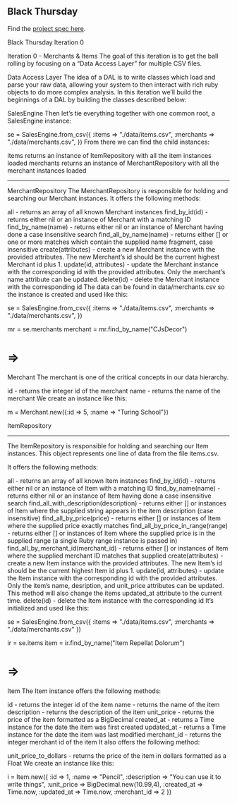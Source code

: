 ## Black Thursday

Find the [project spec here](http://backend.turing.io/module1/projects/black_thursday/).

Black Thursday Iteration 0

Iteration 0 - Merchants & Items
The goal of this iteration is to get the ball rolling by focusing on a “Data Access Layer” for multiple CSV files.

Data Access Layer
The idea of a DAL is to write classes which load and parse your raw data, allowing your system to then interact with rich ruby objects to do more complex analysis. In this iteration we’ll build the beginnings of a DAL by building the classes described below:

SalesEngine
Then let’s tie everything together with one common root, a SalesEngine instance:

se = SalesEngine.from_csv({
  :items     => "./data/items.csv",
  :merchants => "./data/merchants.csv",
})
From there we can find the child instances:

items returns an instance of ItemRepository with all the item instances loaded
merchants returns an instance of MerchantRepository with all the merchant instances loaded



***********************
MerchantRepository
The MerchantRepository is responsible for holding and searching our Merchant instances. It offers the following methods:

all - returns an array of all known Merchant instances
find_by_id(id) - returns either nil or an instance of Merchant with a matching ID
find_by_name(name) - returns either nil or an instance of Merchant having done a case insensitive search
find_all_by_name(name) - returns either [] or one or more matches which contain the supplied name fragment, case insensitive
create(attributes) - create a new Merchant instance with the provided attributes. The new Merchant’s id should be the current highest Merchant id plus 1.
update(id, attributes) - update the Merchant instance with the corresponding id with the provided attributes. Only the merchant’s name attribute can be updated.
delete(id) - delete the Merchant instance with the corresponding id
The data can be found in data/merchants.csv so the instance is created and used like this:

se = SalesEngine.from_csv({
  :items     => "./data/items.csv",
  :merchants => "./data/merchants.csv",
})

mr = se.merchants
merchant = mr.find_by_name("CJsDecor")
# => <Merchant>
Merchant
The merchant is one of the critical concepts in our data hierarchy.

id - returns the integer id of the merchant
name - returns the name of the merchant
We create an instance like this:

m = Merchant.new({:id => 5, :name => "Turing School"})


ItemRepository
***************************

The ItemRepository is responsible for holding and searching our Item instances. This object represents one line of data from the file items.csv.

It offers the following methods:

all - returns an array of all known Item instances
find_by_id(id) - returns either nil or an instance of Item with a matching ID
find_by_name(name) - returns either nil or an instance of Item having done a case insensitive search
find_all_with_description(description) - returns either [] or instances of Item where the supplied string appears in the item description (case insensitive)
find_all_by_price(price) - returns either [] or instances of Item where the supplied price exactly matches
find_all_by_price_in_range(range) - returns either [] or instances of Item where the supplied price is in the supplied range (a single Ruby range instance is passed in)
find_all_by_merchant_id(merchant_id) - returns either [] or instances of Item where the supplied merchant ID matches that supplied
create(attributes) - create a new Item instance with the provided attributes. The new Item’s id should be the current highest Item id plus 1.
update(id, attributes) - update the Item instance with the corresponding id with the provided attributes. Only the item’s name, desription, and unit_price attributes can be updated. This method will also change the items updated_at attribute to the current time.
delete(id) - delete the Item instance with the corresponding id
It’s initialized and used like this:

se = SalesEngine.from_csv({
  :items     => "./data/items.csv",
  :merchants => "./data/merchants.csv"
})

ir   = se.items
item = ir.find_by_name("Item Repellat Dolorum")
# => <Item>
Item
The Item instance offers the following methods:

id - returns the integer id of the item
name - returns the name of the item
description - returns the description of the item
unit_price - returns the price of the item formatted as a BigDecimal
created_at - returns a Time instance for the date the item was first created
updated_at - returns a Time instance for the date the item was last modified
merchant_id - returns the integer merchant id of the item
It also offers the following method:

unit_price_to_dollars - returns the price of the item in dollars formatted as a Float
We create an instance like this:

i = Item.new({
  :id          => 1,
  :name        => "Pencil",
  :description => "You can use it to write things",
  :unit_price  => BigDecimal.new(10.99,4),
  :created_at  => Time.now,
  :updated_at  => Time.now,
  :merchant_id => 2
})
